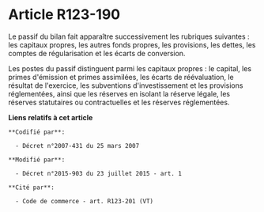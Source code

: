 # Article R123-190

Le passif du bilan fait apparaître successivement les rubriques suivantes : les capitaux propres, les autres fonds propres,
les provisions, les dettes, les comptes de régularisation et les écarts de conversion. 

Les postes du passif distinguent parmi les capitaux propres : le capital, les primes d'émission et primes assimilées, les
écarts de réévaluation, le résultat de l'exercice, les subventions d'investissement et les provisions réglementées, ainsi que
les réserves en isolant la réserve légale, les réserves statutaires ou contractuelles et les réserves réglementées.

**Liens relatifs à cet article**

	**Codifié par**:

	  - Décret n°2007-431 du 25 mars 2007

	**Modifié par**:

	  - Décret n°2015-903 du 23 juillet 2015 - art. 1

	**Cité par**:

	  - Code de commerce - art. R123-201 (VT)
